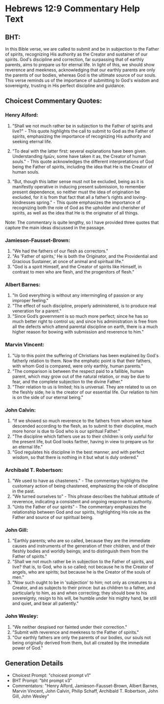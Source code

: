 # Hebrews 12:9 Commentary Help Text

## BHT:
In this Bible verse, we are called to submit and be in subjection to the Father of spirits, recognizing His authority as the Creator and sustainer of our spirits. God's discipline and correction, far surpassing that of earthly parents, aims to prepare us for eternal life. In light of this, we should show reverence and meekness, acknowledging that our earthly parents are only the parents of our bodies, whereas God is the ultimate source of our souls. This verse reminds us of the importance of submitting to God's wisdom and sovereignty, trusting in His perfect discipline and guidance.

## Choicest Commentary Quotes:
### Henry Alford:
1. "Shall we not much rather be in subjection to the Father of spirits and live?" - This quote highlights the call to submit to God as the Father of spirits, emphasizing the importance of recognizing His authority and seeking eternal life.

2. "To deal with the latter first: several explanations have been given. Understanding ἡμῶν, some have taken it as, the Creator of human souls." - This quote acknowledges the different interpretations of God being the Father of spirits, including the idea that He is the Creator of human souls.

3. "But, though this latter sense must not be excluded, being as it is manifestly operative in inducing present submission, to remember present dependence, so neither must the idea of origination be excluded, for it is from that fact that all a father’s rights and loving-kindnesses spring." - This quote emphasizes the importance of recognizing both the role of God as the upholder and cherisher of spirits, as well as the idea that He is the originator of all things.

Note: The commentary is quite lengthy, so I have provided three quotes that capture the main ideas discussed in the passage.

### Jamieson-Fausset-Brown:
1. "We had the fathers of our flesh as correctors."
2. "As 'Father of spirits,' He is both the Originator, and the Providential and Gracious Sustainer, at once of animal and spiritual life."
3. "God is a spirit Himself, and the Creator of spirits like Himself, in contrast to men who are flesh, and the progenitors of flesh."

### Albert Barnes:
1. "In God everything is without any intermingling of passion or any improper feeling."
2. "The effect of such discipline, properly administered, is to produce real veneration for a parent."
3. "Since God’s government is so much more perfect; since he has so much better right to control us; and since his administration is free from all the defects which attend parental discipline on earth, there is a much higher reason for bowing with submission and reverence to him."

### Marvin Vincent:
1. "Up to this point the suffering of Christians has been explained by God's fatherly relation to them. Now the emphatic point is that their fathers, with whom God is compared, were only earthly, human parents."
2. "The comparison is between the respect paid to a fallible, human parent, which may grow out of the natural relation, or may be due to fear, and the complete subjection to the divine Father."
3. "Their relation to us is limited; his is universal. They are related to us on the fleshly side; he is the creator of our essential life. Our relation to him is on the side of our eternal being."

### John Calvin:
1. "If we showed so much reverence to the fathers from whom we have descended according to the flesh, as to submit to their discipline, much more honor is due to God who is our spiritual Father."
2. "The discipline which fathers use as to their children is only useful for the present life, but God looks farther, having in view to prepare us for an eternal life."
3. "God regulates his discipline in the best manner, and with perfect wisdom, so that there is nothing in it but what is duly ordered."

### Archibald T. Robertson:
1. "We used to have as chasteners." - The commentary highlights the customary action of being chastened, emphasizing the role of discipline in the past.
2. "We turned ourselves to" - This phrase describes the habitual attitude of reverence, indicating a consistent and ongoing response to authority.
3. "Unto the Father of our spirits" - The commentary emphasizes the relationship between God and our spirits, highlighting His role as the Father and source of our spiritual being.

### John Gill:
1. "Earthly parents; who are so called, because they are the immediate causes and instruments of the generation of their children, and of their fleshly bodies and worldly beings; and to distinguish them from the Father of spirits."
2. "Shall we not much rather be in subjection to the Father of spirits, and live? that is, to God, who is so called; not because he is the Creator of angels, who are spirits; but because he is the Creator of the souls of men."
3. "Now such ought to be in 'subjection' to him; not only as creatures to a Creator, and as subjects to their prince: but as children to a father, and particularly to him, as and when correcting; they should bow to his sovereignty, resign to his will, be humble under his mighty hand, be still and quiet, and bear all patiently."

### John Wesley:
1. "We neither despised nor fainted under their correction."
2. "Submit with reverence and meekness to the Father of spirits."
3. "Our earthly fathers are only the parents of our bodies, our souls not being originally derived from them, but all created by the immediate power of God."


## Generation Details
- Choicest Prompt: "choicest prompt v1"
- BHT Prompt: "bht prompt v3"
- Commentators: "Henry Alford, Jamieson-Fausset-Brown, Albert Barnes, Marvin Vincent, John Calvin, Philip Schaff, Archibald T. Robertson, John Gill, John Wesley"
